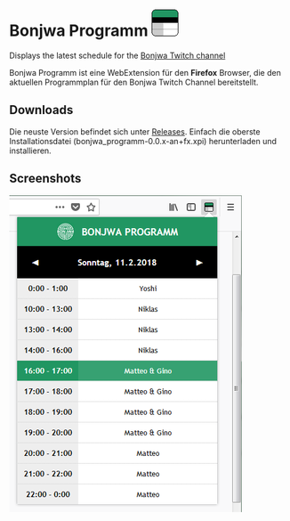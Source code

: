 # Bonjwa Programm ![Icon](dist/icons/icon48.png?raw=true "Popup")

Displays the latest schedule for the [Bonjwa Twitch channel](https://www.twitch.tv/bonjwa)

Bonjwa Programm ist eine WebExtension für den **Firefox** Browser, die den aktuellen Programmplan für den Bonjwa Twitch Channel bereitstellt.

## Downloads

Die neuste Version befindet sich unter [Releases](https://github.com/virtuaCode/bonjwa-programm/releases). Einfach die oberste Installationsdatei (bonjwa_programm-0.0.x-an+fx.xpi) herunterladen und installieren.

## Screenshots

![Screenshot 1](screenshots/screenshot_1.png?raw=true "Popup")

